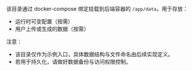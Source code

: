 该目录通过 docker-compose 绑定挂载到后端容器的 `/app/data`，用于存放：

- 运行时可变配置（按需）
- 用户上传或生成的数据（按需）

注意：
- 该目录仅作为示例入口，具体数据结构与文件命名由后续实现定义。
- 若用于持久化，请做好数据备份与访问权限控制。

